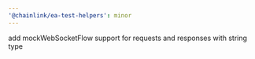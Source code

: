 ```yaml
---
'@chainlink/ea-test-helpers': minor
---
```


add mockWebSocketFlow support for requests and responses with string type
